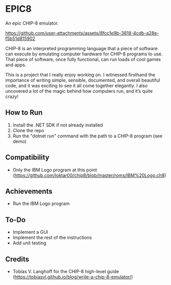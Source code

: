 # EPIC8
An epic CHIP-8 emulator.

https://github.com/user-attachments/assets/8fcc1e9b-3818-4cdb-a28e-f5b51d815902  

CHIP-8 is an interpreted programming language that a piece of software can execute by emulating computer hardware for CHIP-8 programs to use. That piece of software, once fully functional, can run loads of cool games and apps.

This is a project that I really enjoy working on. I witnessed firsthand the importance of writing simple, sensible, documented, and overall beautiful code, and it was exciting to see it all come together elegantly. I also uncovered a lot of the magic behind how computers run, and it’s quite crazy!

## How to Run
1. Install the .NET SDK if not already installed
2. Clone the repo
3. Run the "dotnet run" command with the path to a CHIP-8 program (see demo)

## Compatibility
- Only the IBM Logo program at this point (https://github.com/loktar00/chip8/blob/master/roms/IBM%20Logo.ch8)

## Achievements
- Run the IBM Logo program

## To-Do
- Implement a GUI
- Implement the rest of the instructions
- Add unit testing

## Credits
- Tobias V. Langhoff for the CHIP-8 high-level guide (https://tobiasvl.github.io/blog/write-a-chip-8-emulator/)
